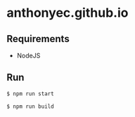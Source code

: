# anthonyec.github.io

## Requirements
- NodeJS

## Run

```bash
$ npm run start
```

```bash
$ npm run build
```
